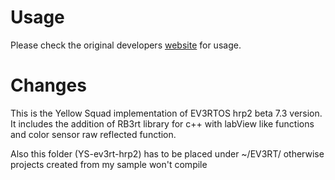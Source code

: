 # Usage

Please check the original developers [website](http://ev3rt-git.github.io/) for usage.

# Changes

This is the Yellow Squad implementation of EV3RTOS hrp2 beta 7.3 version.
It includes the addition of RB3rt library for c++ with labView like functions and color sensor raw reflected function.

Also this folder (YS-ev3rt-hrp2) has to be placed under ~/EV3RT/ otherwise projects created from my sample won't compile
